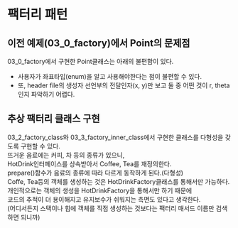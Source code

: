 # 팩터리 패턴  
## 이전 예제(03_0_factory)에서 Point의 문제점  
03_0_factory에서 구현한 Point클래스는 아래의 불편함이 있다.  
 - 사용자가 좌표타입(enum)을 알고 사용해야한다는 점이 불편할 수 있다.  
 - 또, header file의 생성자 선언부의 전달인자(x, y)만 보고 둘 중 어떤 것이 r, theta인지 파악하기 어렵다.  
  
## 추상 팩터리 클래스 구현  
03_2_factory_class와 03_3_factory_inner_class에서 구현한 클래스를 다형성을 갖도록 구현할 수 있다.  
뜨거운 음료에는 커피, 차 등의 종류가 있으니,  
HotDrink인터페이스를 상속받아서 Coffee, Tea를 재정의한다.  
prepare()함수가 음료의 종류에 따라 다르게 동작하게 된다.(다형성)  
Coffe, Tea등의 객체를 생성하는 것은 HotDrinkFactory클래스를 통해서만 가능하다.  
개인적으로는 객체의 생성을 HotDrinkFactory을 통해서만 하기 때문에  
코드의 추적이 더 용이해지고 유지보수가 쉬워지는 측면도 있다고 생각한다.  
(어디서든지 스택이나 힙에 객체를 직접 생성하는 것보다는 팩터리 매서드 이름만 검색하면 되니까)  
  
  